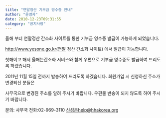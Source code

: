 ```yaml
---
title: "연말정산 기부금 영수증 안내"
author: "운영자"
date: 2010-12-23T09:31:55
category: "공지사항"
---
```


올해 부터 연말정산 간소화 사이트를 통한 기부금 영수증 발급이 가능하게 되었습니다.

http://www.yesone.go.kr(연말 정산 간소화 사이트) 에서 발급이 가능합니다.

첫해이고 해서 올해는간소화 서비스와 함께 우편으로 기부금 영수증도 발급하여 드리도록 하겠습니다.

2011년 11월 15일 전까지 발송하여 드리도록 하겠습니다. 회원가입 시 신청하신 주소가 변경되신 분들은

사무국으로 변경된 주소를 알려 주시기 바랍니다. 우편물 반송이 되지 않도록 하여 주시기 바랍니다.

문의: 사무국 전화:02-969-3110 신성은help@hhakorea.org
